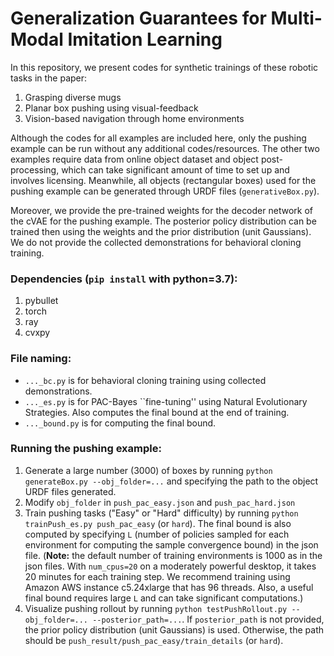 # Generalization Guarantees for Multi-Modal Imitation Learning

In this repository, we present codes for synthetic trainings of these robotic tasks in the paper:
1. Grasping diverse mugs
2. Planar box pushing using visual-feedback
3. Vision-based navigation through home environments

Although the codes for all examples are included here, only the pushing example can be run without any additional codes/resources. The other two examples require data from online object dataset and object post-processing, which can take significant amount of time to set up and involves licensing. Meanwhile, all objects (rectangular boxes) used for the pushing example can be generated through URDF files (`generativeBox.py`).

Moreover, we provide the pre-trained weights for the decoder network of the cVAE for the pushing example. The posterior policy distribution can be trained then using the weights and the prior distribution (unit Gaussians). We do not provide the collected demonstrations for behavioral cloning training.

### Dependencies (`pip install` with python=3.7):
1. pybullet
2. torch
3. ray
4. cvxpy

### File naming:
- `..._bc.py` is for behavioral cloning training using collected demonstrations. 
- `..._es.py` is for PAC-Bayes ``fine-tuning'' using Natural Evolutionary Strategies. Also computes the final bound at the end of training.
- `..._bound.py` is for computing the final bound.

### Running the pushing example:
1. Generate a large number (3000) of boxes by running ```python generateBox.py --obj_folder=...``` and specifying the path to the object URDF files generated.
2. Modify ```obj_folder``` in `push_pac_easy.json` and `push_pac_hard.json`
3. Train pushing tasks ("Easy" or "Hard" difficulty) by running ```python trainPush_es.py push_pac_easy``` (or `hard`). The final bound is also computed by specifying `L` (number of policies sampled for each environment for computing the sample convergence bound) in the json file. (**Note:** the default number of training environments is 1000 as in the json files. With `num_cpus=20` on a moderately powerful desktop, it takes 20 minutes for each training step. We recommend training using Amazon AWS instance c5.24xlarge that has 96 threads. Also, a useful final bound requires large `L` and can take significant computations.)
4. Visualize pushing rollout by running ```python testPushRollout.py --obj_folder=... --posterior_path=...```. If `posterior_path` is not provided, the prior policy distribution (unit Gaussians) is used. Otherwise, the path should be `push_result/push_pac_easy/train_details` (or `hard`).
